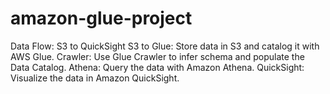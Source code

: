 # amazon-glue-project
Data Flow: S3 to QuickSight S3 to Glue: Store data in S3 and catalog it with AWS Glue. Crawler: Use Glue Crawler to infer schema and populate the Data Catalog. Athena: Query the data with Amazon Athena. QuickSight: Visualize the data in Amazon QuickSight.
